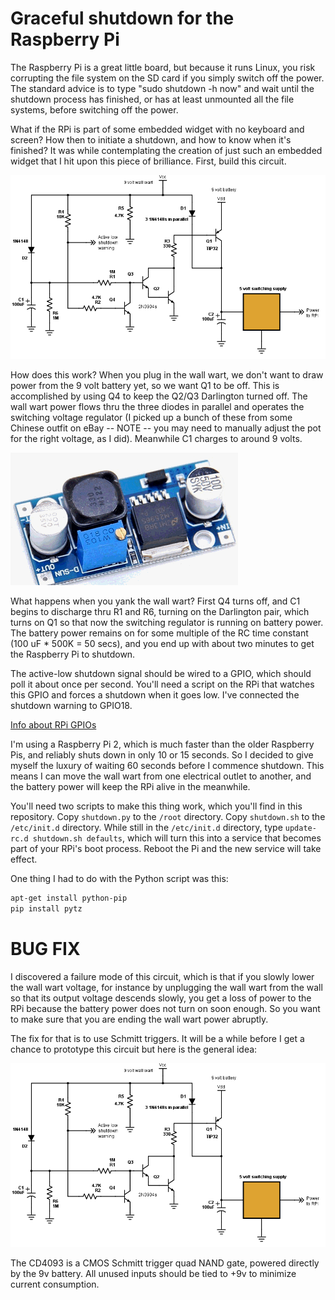 Graceful shutdown for the Raspberry Pi
====

The Raspberry Pi is a great little board, but because it runs Linux, you risk
corrupting the file system on the SD card if you simply switch off the power.
The standard advice is to type "sudo shutdown -h now" and wait until the
shutdown process has finished, or has at least unmounted all the file systems,
before switching off the power.

What if the RPi is part of some embedded widget with no keyboard and screen?
How then to initiate a shutdown, and how to know when it's finished? It was
while contemplating the creation of just such an embedded widget that I hit
upon this piece of brilliance. First, build this circuit.

![Circuit diagram](https://raw.githubusercontent.com/wware/rpi-shutdown/master/RPiShutdown.png)

How does this work? When you plug in the wall wart, we don't want to draw power
from the 9 volt battery yet, so we want Q1 to be off. This is accomplished by
using Q4 to keep the Q2/Q3 Darlington turned off. The wall wart power flows
thru the three diodes in parallel and operates the switching voltage regulator
(I picked up a bunch of these from some Chinese outfit on eBay -- NOTE -- you
may need to manually adjust the pot for the right voltage, as I did). Meanwhile
C1 charges to around 9 volts.

![Switching supply](https://raw.githubusercontent.com/wware/rpi-shutdown/master/switching_supply.gif)

What happens when you yank the wall wart? First Q4 turns off, and C1 begins to
discharge thru R1 and R6, turning on the Darlington pair, which turns on Q1 so
that now the switching regulator is running on battery power. The battery power
remains on for some multiple of the RC time constant (100 uF * 500K = 50 secs),
and you end up with about two minutes to get the Raspberry Pi to shutdown.

The active-low shutdown signal should be wired to a GPIO, which should poll it
about once per second. You'll need a script on the RPi that watches this GPIO
and forces a shutdown when it goes low. I've connected the shutdown warning to
GPIO18.

[Info about RPi GPIOs](https://www.raspberrypi.org/documentation/usage/gpio-plus-and-raspi2/)

I'm using a Raspberry Pi 2, which is much faster than the older Raspberry Pis,
and reliably shuts down in only 10 or 15 seconds. So I decided to give myself
the luxury of waiting 60 seconds before I commence shutdown. This means I can
move the wall wart from one electrical outlet to another, and the battery power
will keep the RPi alive in the meanwhile.

You'll need two scripts to make this thing work, which you'll find in this
repository. Copy `shutdown.py` to the `/root` directory. Copy `shutdown.sh`
to the `/etc/init.d` directory. While still in the `/etc/init.d` directory,
type `update-rc.d shutdown.sh defaults`, which will turn this into a service
that becomes part of your RPi's boot process. Reboot the Pi and the new service
will take effect.

One thing I had to do with the Python script was this:
```bash
apt-get install python-pip
pip install pytz
```
BUG FIX
====

I discovered a failure mode of this circuit, which is that if you slowly lower
the wall wart voltage, for instance by unplugging the wall wart from the wall
so that its output voltage descends slowly, you get a loss of power to the RPi
because the battery power does not turn on soon enough. So you want to make sure
that you are ending the wall wart power abruptly.

The fix for that is to use Schmitt triggers. It will be a while before I get a
chance to prototype this circuit but here is the general idea:

![Circuit diagram](https://raw.githubusercontent.com/wware/rpi-shutdown/master/RPiShutdown.png)

The CD4093 is a CMOS Schmitt trigger quad NAND gate, powered directly by the 9v
battery. All unused inputs should be tied to +9v to minimize current consumption.
